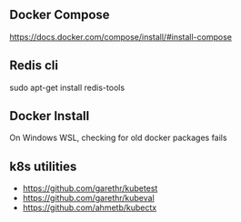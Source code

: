 ## Docker Compose  
https://docs.docker.com/compose/install/#install-compose

## Redis cli  
sudo apt-get install redis-tools

## Docker Install
On Windows WSL, checking for old docker packages fails

## k8s utilities
* https://github.com/garethr/kubetest  
* https://github.com/garethr/kubeval  
* https://github.com/ahmetb/kubectx  

